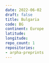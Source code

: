 ```yaml
---
date: 2022-06-02
draft: false
title: Bulgaria
code: BG
continent: Europe
latitude:
longitude:
repo_count: 1
repositories:
- arpha-preprints
---
```



